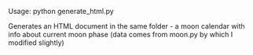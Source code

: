 Usage:
python generate_html.py

Generates an HTML document in the same folder - a moon calendar with info about current moon phase (data comes from moon.py by which I modified slightly)
